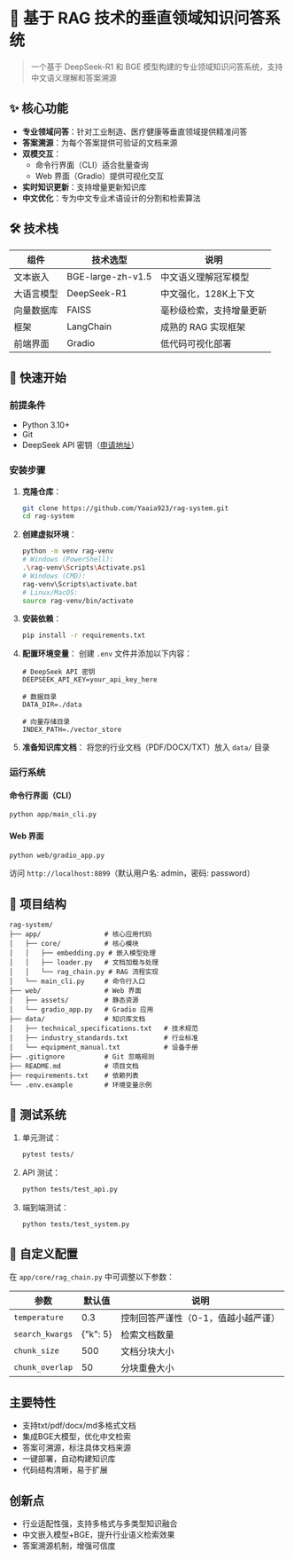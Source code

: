 # 🧠 基于 RAG 技术的垂直领域知识问答系统

> 一个基于 DeepSeek-R1 和 BGE 模型构建的专业领域知识问答系统，支持中文语义理解和答案溯源

## ✨ 核心功能

- **专业领域问答**：针对工业制造、医疗健康等垂直领域提供精准问答
- **答案溯源**：为每个答案提供可验证的文档来源
- **双模交互**：
  - 命令行界面（CLI）适合批量查询
  - Web 界面（Gradio）提供可视化交互
- **实时知识更新**：支持增量更新知识库
- **中文优化**：专为中文专业术语设计的分割和检索算法

## 🛠️ 技术栈

| 组件 | 技术选型 | 说明 |
|------|----------|------|
| 文本嵌入 | BGE-large-zh-v1.5 | 中文语义理解冠军模型 |
| 大语言模型 | DeepSeek-R1 | 中文强化，128K上下文 |
| 向量数据库 | FAISS | 毫秒级检索，支持增量更新 |
| 框架 | LangChain | 成熟的 RAG 实现框架 |
| 前端界面 | Gradio | 低代码可视化部署 |

## 🚀 快速开始

### 前提条件

- Python 3.10+
- Git
- DeepSeek API 密钥（[申请地址](https://platform.deepseek.com/)）

### 安装步骤

1. **克隆仓库**：
   ```bash
   git clone https://github.com/Yaaia923/rag-system.git
   cd rag-system
   ```

2. **创建虚拟环境**：
   ```bash
   python -m venv rag-venv
   # Windows (PowerShell):
   .\rag-venv\Scripts\Activate.ps1
   # Windows (CMD):
   rag-venv\Scripts\activate.bat
   # Linux/MacOS:
   source rag-venv/bin/activate
   ```

3. **安装依赖**：
   ```bash
   pip install -r requirements.txt
   ```

4. **配置环境变量**：
   创建 `.env` 文件并添加以下内容：
   ```env
   # DeepSeek API 密钥
   DEEPSEEK_API_KEY=your_api_key_here
   
   # 数据目录
   DATA_DIR=./data
   
   # 向量存储目录
   INDEX_PATH=./vector_store
   ```

5. **准备知识库文档**：
   将您的行业文档（PDF/DOCX/TXT）放入 `data/` 目录

### 运行系统

#### 命令行界面（CLI）
```bash
python app/main_cli.py
```

#### Web 界面
```bash
python web/gradio_app.py
```
访问 `http://localhost:8899`（默认用户名: admin，密码: password）


## 📂 项目结构

```
rag-system/
├── app/                # 核心应用代码
│   ├── core/           # 核心模块
│   │   ├── embedding.py # 嵌入模型处理
│   │   ├── loader.py   # 文档加载与处理
│   │   └── rag_chain.py # RAG 流程实现
│   └── main_cli.py     # 命令行入口
├── web/                # Web 界面
│   ├── assets/         # 静态资源
│   └── gradio_app.py   # Gradio 应用
├── data/               # 知识库文档
│   ├── technical_specifications.txt   # 技术规范
│   ├── industry_standards.txt         # 行业标准
│   └── equipment_manual.txt           # 设备手册
├── .gitignore          # Git 忽略规则
├── README.md           # 项目文档
├── requirements.txt    # 依赖列表
└── .env.example        # 环境变量示例
```

## 🧪 测试系统

1. 单元测试：
   ```bash
   pytest tests/
   ```

2. API 测试：
   ```bash
   python tests/test_api.py
   ```

3. 端到端测试：
   ```bash
   python tests/test_system.py
   ```

## 🔧 自定义配置

在 `app/core/rag_chain.py` 中可调整以下参数：

| 参数 | 默认值 | 说明 |
|------|--------|------|
| `temperature` | 0.3 | 控制回答严谨性（0-1，值越小越严谨） |
| `search_kwargs` | {"k": 5} | 检索文档数量 |
| `chunk_size` | 500 | 文档分块大小 |
| `chunk_overlap` | 50 | 分块重叠大小 |


## 主要特性
- 支持txt/pdf/docx/md多格式文档
- 集成BGE大模型，优化中文检索
- 答案可溯源，标注具体文档来源
- 一键部署，自动构建知识库
- 代码结构清晰，易于扩展

## 创新点
- 行业适配性强，支持多格式与多类型知识融合
- 中文嵌入模型+BGE，提升行业语义检索效果
- 答案溯源机制，增强可信度



